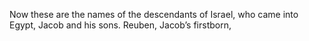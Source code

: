 Now these are the names of the descendants of Israel, who came into Egypt, Jacob and his sons. Reuben, Jacob’s firstborn,
